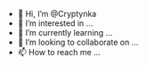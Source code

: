 - 👋 Hi, I’m @Cryptynka
- 👀 I’m interested in ...
- 🌱 I’m currently learning ...
- 💞️ I’m looking to collaborate on ...
- 📫 How to reach me ...

<!---
Cryptynka/Cryptynka is a ✨ special ✨ repository because its `README.md` (this file) appears on your GitHub profile.
You can click the Preview link to take a look at your changes.
--->
